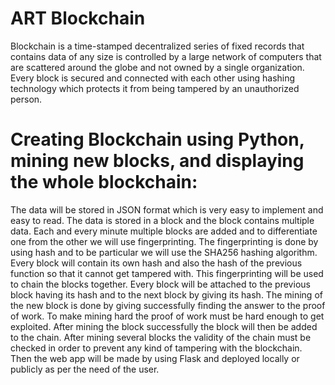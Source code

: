 # ART Blockchain

Blockchain is a time-stamped decentralized series of fixed records that contains data of any size is controlled by a large network of computers that are scattered around the globe and not owned by a single organization. Every block is secured and connected with each other using hashing technology which protects it from being tampered by an unauthorized person. 



# Creating Blockchain using Python, mining new blocks, and displaying the whole blockchain: 

The data will be stored in JSON format which is very easy to implement and easy to read. The data is stored in a block and the block contains multiple data. Each and every minute multiple blocks are added and to differentiate one from the other we will use fingerprinting.
The fingerprinting is done by using hash and to be particular we will use the SHA256 hashing algorithm. Every block will contain its own hash and also the hash of the previous function so that it cannot get tampered with.
This fingerprinting will be used to chain the blocks together. Every block will be attached to the previous block having its hash and to the next block by giving its hash.
The mining of the new block is done by giving successfully finding the answer to the proof of work. To make mining hard the proof of work must be hard enough to get exploited.
After mining the block successfully the block will then be added to the chain.
After mining several blocks the validity of the chain must be checked in order to prevent any kind of tampering with the blockchain.
Then the web app will be made by using Flask and deployed locally or publicly as per the need of the user.